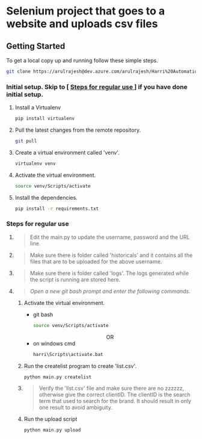 
# Selenium project that goes to a website and uploads csv files

<!-- GETTING STARTED -->
## Getting Started

To get a local copy up and running follow these simple steps.

```sh
git clone https://arulrajesh@dev.azure.com/arulrajesh/Harri%20Automation/_git/Harri%20Automation
```

### Initial setup. Skip to [ <a href="#reg">Steps for regular use </a>] if you have done initial setup.

1. Install a Virtualenv 

    ```sh
    pip install virtualenv
    ```

1. Pull the latest changes from the remote repository.

    ```sh
    git pull
    ```

1. Create a virtual environment called 'venv'.

    ```sh
    virtualenv venv
    ```

1. Activate the virtual environment.

    ```sh
    source venv/Scripts/activate
    ```

1. Install the dependencies.

    ```sh
    pip install -r requirements.txt
    ```

### Steps for regular use <div id='reg'></div>

1. > Edit the main.py to update the username, password and the URL line.
1. > Make sure there is folder called 'historicals' and it contains all the files that are to be uploaded for the above username.
1. > Make sure there is folder called 'logs'. The logs generated while the script is running are stored here.

1. > *Open a new git bash prompt and enter the following commands.*


    1. Activate the virtual environment.
        - git bash
            ```sh
            source venv/Scripts/activate
            ```
        <div align = center> OR </div>
        
        - on windows cmd
            ```sh
            harri\Scripts\activate.bat
            ```

    1. Run the createlist program to create 'list.csv'.

        ```sh
        python main.py createlist
        ```

    1. > Verify the 'list.csv' file and make sure there are no zzzzzz, otherwise give the correct clientID. The clientID is the search term that used to search for
        the brand. It should result in only one result to avoid ambiguity.

    1. Run the upload script

        ```sh
        python main.py upload
        ```

